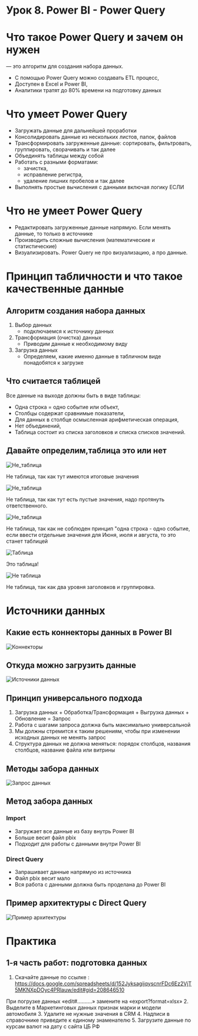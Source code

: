# Урок 8. Power BI - Power Query

# Что такое Power Query и зачем он нужен

— это алгоритм для создания набора данных.

+ С помощью Power Query можно создавать ETL процесс,
+ Доступен в Excel и Power BI,
+ Аналитики тратят до 80% времени на подготовку данных

# Что умеет Power Query

+ Загружать данные для дальнейшей проработки
+ Консолидировать данные из нескольких листов, папок, файлов
+ Трансформировать загруженные данные: сортировать, фильтровать, группировать, сворачивать и так далее 
+ Объединять таблицы между собой
+ Работать с разными форматами:
    + зачистка,
    + исправление регистра,
    + удаление лишних пробелов
    и так далее
+ Выполнять простые вычисления с данными включая логику ЕСЛИ

# Что не умеет Power Query

+ Редактировать загруженные данные напрямую. Если менять данные, то только в источнике
+ Производить сложные вычисления (математические и статистические)
+ Визуализировать. Power Query не про визуализацию, а про данные.

# Принцип табличности и что такое качественные данные

## Алгоритм создания набора данных
1. Выбор данных
    + подключаемся к источнику данных
2. Трансформация (очистка) данных
    + Приводим данные к необходимому виду
3. Загрузка данных
    + Определяем, какие именно данные в табличном виде понадобятся к загрузке

## Что считается таблицей

Все данные на выходе должны быть в виде таблицы:
+ Одна строка = одно событие или объект,
+ Столбцы содержат сравнимые показатели,
+ Для данных в столбце осмысленная арифметическая операция,
+ Нет объединений,
+ Таблица состоит из списка заголовков и списка списков значений.

## Давайте определим,таблица это или нет

![Не_таблица](Pictures/047.JPG)

Не таблица, так как тут имеются итоговые значения

![Не_таблица](Pictures/048.JPG)

Не таблица, так как тут есть пустые значения, надо протянуть ответственного.

![Не_таблица](Pictures/049.JPG)

Не таблица, так как не соблюден принцип "одна строка - одно событие, если ввести отдельные значения для Июня, июля и августа, то это станет таблицей

![Таблица](Pictures/050.JPG)

Это таблица!

![Не таблица](Pictures/051.JPG)

Не таблица, так как два уровня заголовков и группировка.

# Источники данных

## Какие есть коннекторы данных в Power BI

![Коннекторы](Pictures/053.JPG)

## Откуда можно загрузить данные

![Источники данных](Pictures/052.JPG)

## Принцип универсального подхода

1. Загрузка данных + Обработка/Трансформация + Выгрузка данных + Обновление = Запрос
2. Работа с шагами запроса должна быть максимально универсальной
3. Мы должны стремится к таким решениям, чтобы при изменении исходных данных не менять запрос
4. Структура данных не должна меняться: порядок столбцов, названия столбцов, название файла или витрины

## Методы забора данных

![Запрос данных](Pictures/054.JPG)

## Метод забора данных

### Import
+ Загружает все данные из базу внутрь Power BI 
+ Больше весит файл pbix 
+ Подходит для работы с данными внутри Power BI

### Direct Query
+ Запрашивает данные напрямую из источника 
+ Файл pbix весит мало 
+ Вся работа с данными должна быть проделана до Power BI

## Пример архитектуры с Direct Query

![Пример архитектуры](Pictures/055.JPG)


# Практика

## 1-я часть работ: подготовка данных
1. Скачайте данные по ссылке : 
    https://docs.google.com/spreadsheets/d/152JyksagijqyscnrFDc6Ez2VjT5MKNXpDOyc4PRlauw/edit#gid=208646510

При погрузке данных «edit#..........» замените на «export?format=xlsx»
2. Выделите в Маркетинговых данных признак марки и модели автомобиля
3. Удалите не нужные значения в CRM
4. Надписи в справочнике приведите к единому знаменателю
5. Загрузите данные по курсам валют на дату с сайта ЦБ РФ
